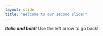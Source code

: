 ```yaml
---
layout: slide
title: "Welcome to our second slide!"
---
```

_**Italic and bold!**_
Use the left arrow to go back!

